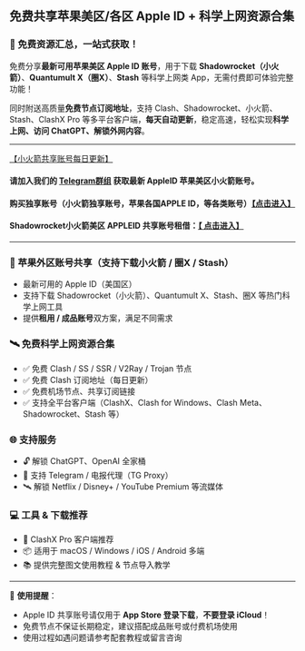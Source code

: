 ## 免费共享苹果美区/各区 Apple ID + 科学上网资源合集

### 🎁 免费资源汇总，一站式获取！

免费分享**最新可用苹果美区 Apple ID 账号**，用于下载 **Shadowrocket（小火箭）**、**Quantumult X（圈X）**、**Stash** 等科学上网类 App，无需付费即可体验完整功能！

同时附送高质量**免费节点订阅地址**，支持 Clash、Shadowrocket、小火箭、Stash、ClashX Pro 等多平台客户端，**每天自动更新**，稳定高速，轻松实现**科学上网、访问 ChatGPT、解锁外网内容**。

---
[【小火箭共享账号每日更新】](https://docs.applexp.com/free-accounts/Shadowrocket)

#### 请加入我们的 **[Telegram群组](https://t.me/juzixpchat)** 获取最新 AppleID 苹果美区小火箭账号。

#### 购买独享账号（小火箭独享账号，苹果各国APPLE ID，等各类账号）[【点击进入】](https://shop.muooy.com/)

#### Shadowrocket小火箭美区 APPLEID 共享账号租借：[【 点击进入】](https://shop.muooy.com/buy/21)
---

### 📱 苹果外区账号共享（支持下载小火箭 / 圈X / Stash）

- 最新可用的 Apple ID（美国区）
- 支持下载 Shadowrocket（小火箭）、Quantumult X、Stash、圈X 等热门科学上网工具
- 提供**租用 / 成品账号**双方案，满足不同需求

### 🛰 免费科学上网资源合集

- ✅ 免费 Clash / SS / SSR / V2Ray / Trojan 节点
- ✅ 免费 Clash 订阅地址（每日更新）
- ✅ 免费机场节点、共享订阅链接
- ✅ 支持全平台客户端（ClashX、Clash for Windows、Clash Meta、Shadowrocket、Stash 等）

### 🌐 支持服务

- 🔓 解锁 ChatGPT、OpenAI 全家桶
- 📡 支持 Telegram / 电报代理（TG Proxy）
- 🛰 解锁 Netflix / Disney+ / YouTube Premium 等流媒体

### 💻 工具 & 下载推荐

- 🔧 ClashX Pro 客户端推荐
- 📦 适用于 macOS / Windows / iOS / Android 多端
- 📚 提供完整图文使用教程 & 节点导入教学

------

📌 **使用提醒**：

- Apple ID 共享账号请仅用于 **App Store 登录下载**，**不要登录 iCloud**！
- 免费节点不保证长期稳定，建议搭配成品账号或付费机场使用
- 使用过程如遇问题请参考配套教程或留言咨询
